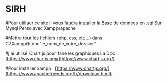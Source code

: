 # SIRH

#Pour utiliser ce site il vous faudra installer la Base de données en .sql Sur Mysql Perso avec Xampp/apache

#Mettre tout les fichiers (php, css, etc...) dans C:\Xampp\htdoc\"le_nom_de_votre_dossier"

#j'ai utilisé Chart.js pour faire les graphiques La Doc : [https://www.chartjs.org/](https://www.chartjs.org/)

#Pour installer xampp : [https://www.chartjs.org/](https://www.apachefriends.org/fr/download.html)


